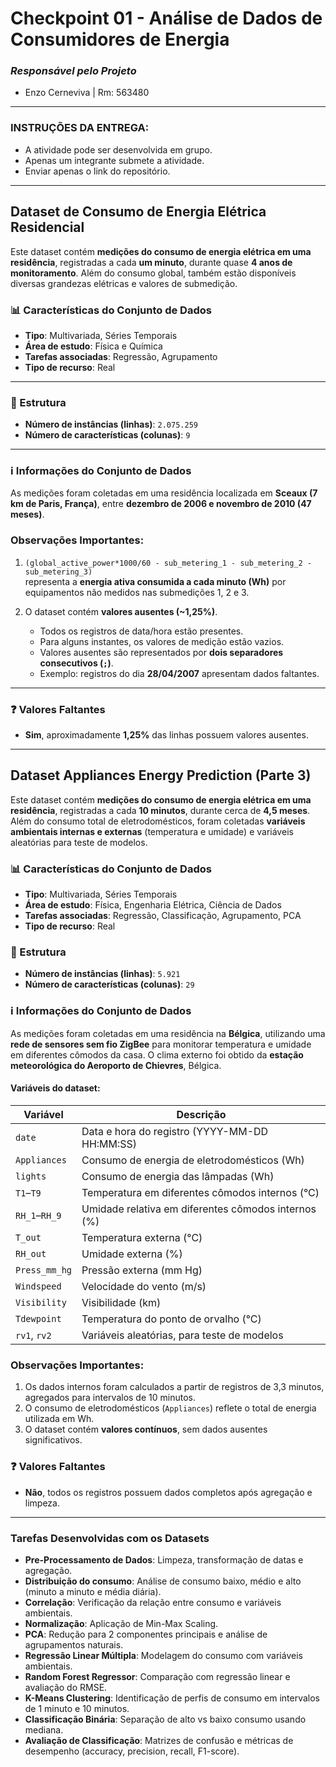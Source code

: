 # Checkpoint 01 - Análise de Dados de Consumidores de Energia

### ***Responsável pelo Projeto***
- Enzo Cerneviva | Rm: 563480
---

### INSTRUÇÕES DA ENTREGA:  
- A atividade pode ser desenvolvida em grupo.
- Apenas um integrante submete a atividade.
- Enviar apenas o link do repositório.

---

## Dataset de Consumo de Energia Elétrica Residencial

Este dataset contém **medições do consumo de energia elétrica em uma residência**, registradas a cada **um minuto**, durante quase **4 anos de monitoramento**. Além do consumo global, também estão disponíveis diversas grandezas elétricas e valores de submedição.
  
  

### 📊 Características do Conjunto de Dados

- **Tipo**: Multivariada, Séries Temporais  
- **Área de estudo**: Física e Química  
- **Tarefas associadas**: Regressão, Agrupamento  
- **Tipo de recurso**: Real  

---

### 📂 Estrutura

- **Número de instâncias (linhas)**: `2.075.259`  
- **Número de características (colunas)**: `9`  

---

### ℹ️ Informações do Conjunto de Dados

As medições foram coletadas em uma residência localizada em **Sceaux (7 km de Paris, França)**, entre **dezembro de 2006 e novembro de 2010 (47 meses)**.

### Observações Importantes:
1. `(global_active_power*1000/60 - sub_metering_1 - sub_metering_2 - sub_metering_3)`  
   representa a **energia ativa consumida a cada minuto (Wh)** por equipamentos não medidos nas submedições 1, 2 e 3.  

2. O dataset contém **valores ausentes (~1,25%)**.  
   - Todos os registros de data/hora estão presentes.  
   - Para alguns instantes, os valores de medição estão vazios.  
   - Valores ausentes são representados por **dois separadores consecutivos (`;`)**.  
   - Exemplo: registros do dia **28/04/2007** apresentam dados faltantes.  

---

### ❓ Valores Faltantes

- **Sim**, aproximadamente **1,25%** das linhas possuem valores ausentes.  

---

## Dataset Appliances Energy Prediction (Parte 3)

Este dataset contém **medições do consumo de energia elétrica em uma residência**, registradas a cada **10 minutos**, durante cerca de **4,5 meses**. Além do consumo total de eletrodomésticos, foram coletadas **variáveis ambientais internas e externas** (temperatura e umidade) e variáveis aleatórias para teste de modelos.

### 📊 Características do Conjunto de Dados
- **Tipo**: Multivariada, Séries Temporais  
- **Área de estudo**: Física, Engenharia Elétrica, Ciência de Dados  
- **Tarefas associadas**: Regressão, Classificação, Agrupamento, PCA  
- **Tipo de recurso**: Real  

### 📂 Estrutura
- **Número de instâncias (linhas)**: `5.921`  
- **Número de características (colunas)**: `29`  

### ℹ️ Informações do Conjunto de Dados
As medições foram coletadas em uma residência na **Bélgica**, utilizando uma **rede de sensores sem fio ZigBee** para monitorar temperatura e umidade em diferentes cômodos da casa. O clima externo foi obtido da **estação meteorológica do Aeroporto de Chievres**, Bélgica.

#### Variáveis do dataset:
| Variável | Descrição |
|----------|-----------|
| `date` | Data e hora do registro (YYYY-MM-DD HH:MM:SS) |
| `Appliances` | Consumo de energia de eletrodomésticos (Wh) |
| `lights` | Consumo de energia das lâmpadas (Wh) |
| `T1`–`T9` | Temperatura em diferentes cômodos internos (°C) |
| `RH_1`–`RH_9` | Umidade relativa em diferentes cômodos internos (%) |
| `T_out` | Temperatura externa (°C) |
| `RH_out` | Umidade externa (%) |
| `Press_mm_hg` | Pressão externa (mm Hg) |
| `Windspeed` | Velocidade do vento (m/s) |
| `Visibility` | Visibilidade (km) |
| `Tdewpoint` | Temperatura do ponto de orvalho (°C) |
| `rv1`, `rv2` | Variáveis aleatórias, para teste de modelos |

### Observações Importantes:
1. Os dados internos foram calculados a partir de registros de 3,3 minutos, agregados para intervalos de 10 minutos.
2. O consumo de eletrodomésticos (`Appliances`) reflete o total de energia utilizada em Wh.
3. O dataset contém **valores contínuos**, sem dados ausentes significativos.

### ❓ Valores Faltantes
- **Não**, todos os registros possuem dados completos após agregação e limpeza.

---

### Tarefas Desenvolvidas com os Datasets

- **Pre-Processamento de Dados**: Limpeza, transformação de datas e agregação.
- **Distribuição do consumo**: Análise de consumo baixo, médio e alto (minuto a minuto e média diária).
- **Correlação**: Verificação da relação entre consumo e variáveis ambientais.
- **Normalização**: Aplicação de Min-Max Scaling.
- **PCA**: Redução para 2 componentes principais e análise de agrupamentos naturais.
- **Regressão Linear Múltipla**: Modelagem do consumo com variáveis ambientais.
- **Random Forest Regressor**: Comparação com regressão linear e avaliação do RMSE.
- **K-Means Clustering**: Identificação de perfis de consumo em intervalos de 1 minuto e 10 minutos.
- **Classificação Binária**: Separação de alto vs baixo consumo usando mediana.
- **Avaliação de Classificação**: Matrizes de confusão e métricas de desempenho (accuracy, precision, recall, F1-score).
